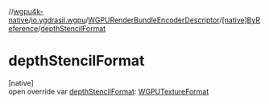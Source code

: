 //[wgpu4k-native](../../../../index.md)/[io.ygdrasil.wgpu](../../index.md)/[WGPURenderBundleEncoderDescriptor](../index.md)/[[native]ByReference](index.md)/[depthStencilFormat](depth-stencil-format.md)

# depthStencilFormat

[native]\
open override var [depthStencilFormat](depth-stencil-format.md): [WGPUTextureFormat](../../-w-g-p-u-texture-format/index.md)